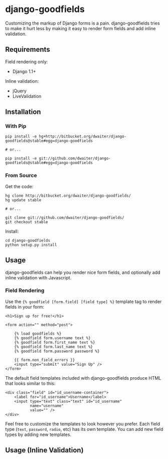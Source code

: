 django-goodfields
=================

Customizing the markup of Django forms is a pain. django-goodfields tries to
make it hurt less by making it easy to render form fields and add inline
validation.

Requirements
------------

Field rendering only:

* Django 1.1+

Inline validation:

* jQuery
* LiveValidation

Installation
------------

### With Pip

    pip install -e hg+http://bitbucket.org/dwaiter/django-goodfields@stable#egg=django-goodfields
    
    # or...
    
    pip install -e git://github.com/dwaiter/django-goodfields@stable#egg=django-goodfields

### From Source

Get the code:

    hg clone http://bitbucket.org/dwaiter/django-goodfields/
    hg update stable
    
    # or...
    
    git clone git://github.com/dwaiter/django-goodfields/
    git checkout stable

Install:

    cd django-goodfields
    python setup.py install

Usage
-----

django-goodfields can help you render nice form fields, and optionally add
inline validation with Javascript.

### Field Rendering

Use the `{% goodfield [form.field] [field type] %}` template tag to render
fields in your form:

    <h1>Sign up for free!</h1>
    
    <form action="" method="post">
        
        {% load goodfields %}
        {% goodfield form.username text %}
        {% goodfield form.first_name text %}
        {% goodfield form.last_name text %}
        {% goodfield form.password password %}
        
        {{ form.non_field_errors }}
        <input type="submit" value="Sign Up" />
    </form>

The default field templates included with django-goodfields produce HTML that
looks similar to this:

    <div class="field" id="id_username-container">
        <label for="id_username">Username</label>
        <input type="text" class="text" id="id_username" 
               name="username"
               value="" />
    </div>

Feel free to customize the templates to look however you prefer. Each field
type (`text`, `password`, `radio`, etc) has its own template. You can add new
field types by adding new templates.

Usage (Inline Validation)
-------------------------

